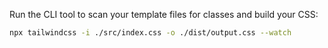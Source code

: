 Run the CLI tool to scan your template files for classes and build your CSS:

```bash
npx tailwindcss -i ./src/index.css -o ./dist/output.css --watch
```

